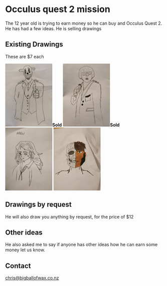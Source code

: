 
# Occulus quest 2 mission

The 12 year old is trying to earn money so he can buy and Occulus Quest 2. He has had a few ideas. He is selling drawings

## Existing Drawings

These are $7 each

<img src="/images/joker.jpg" height="200">**Sold**
<img src="/images/tyler.jpg" height="200">**Sold**
<img src="/images/drawing1.jpg" height="200">
<img src="/images/drawing2.jpg" height="200">

## Drawings by request

He will also draw you anything by request, for the price of $12

## Other ideas

He also asked me to say if anyone has other ideas how he can earn some money let us know.

## Contact
chris@bigballofwax.co.nz
